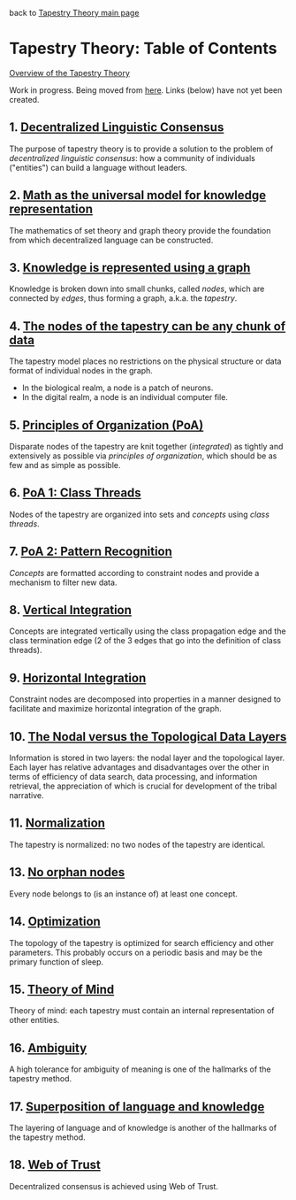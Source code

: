 back to [Tapestry Theory main page](https://github.com/wds4/tapestry-protocol/blob/main/tapestry-theory/README.md)

Tapestry Theory: Table of Contents
=====

[Overview of the Tapestry Theory](overview.md)

Work in progress. Being moved from [here](https://github.com/wds4/tribal-tapestry/blob/main/essays/bookJustification/hypotheses/tapestryFoundation.md). Links (below) have not yet been created.

## 1. [Decentralized Linguistic Consensus](https://github.com/wds4/tapestry-protocol/blob/main/tapestry-theory/sections/decentralizedLinguisticConsensus.md)
The purpose of tapestry theory is to provide a solution to the problem of *decentralized linguistic consensus*: how a community of individuals ("entities") can build a language without leaders.

## 2. [Math as the universal model for knowledge representation]()
The mathematics of set theory and graph theory provide the foundation from which decentralized language can be constructed.

## 3. [Knowledge is represented using a graph]()
Knowledge is broken down into small chunks, called *nodes*, which are connected by *edges*, thus forming a graph, a.k.a. the *tapestry*.

## 4. [The nodes of the tapestry can be any chunk of data]()
The tapestry model places no restrictions on the physical structure or data format of individual nodes in the graph.
- In the biological realm, a node is a patch of neurons.
- In the digital realm, a node is an individual computer file.

## 5. [Principles of Organization (PoA)]()
Disparate nodes of the tapestry are knit together (*integrated*) as tightly and extensively as possible via *principles of organization*, which should be as few and as simple as possible.

## 6. [PoA 1: Class Threads]()
Nodes of the tapestry are organized into sets and *concepts* using *class threads*.

## 7. [PoA 2: Pattern Recognition]()
*Concepts* are formatted according to constraint nodes and provide a mechanism to filter new data.

## 8. [Vertical Integration]()
Concepts are integrated vertically using the class propagation edge and the class termination edge (2 of the 3 edges that go into the definition of class threads).

## 9. [Horizontal Integration]()
Constraint nodes are decomposed into properties in a manner designed to facilitate and maximize horizontal integration of the graph.

## 10. [The Nodal versus the Topological Data Layers]()
Information is stored in two layers: the nodal layer and the topological layer. Each layer has relative advantages and disadvantages over the other in terms of efficiency of data search, data processing, and information retrieval, the appreciation of which is crucial for development of the tribal narrative.

## 11. [Normalization]()
The tapestry is normalized: no two nodes of the tapestry are identical.

## 13. [No orphan nodes]()
Every node belongs to (is an instance of) at least one concept.

## 14. [Optimization]()
The topology of the tapestry is optimized for search efficiency and other parameters. This probably occurs on a periodic basis and may be the primary function of sleep.

## 15. [Theory of Mind]()
Theory of mind: each tapestry must contain an internal representation of other entities.

## 16. [Ambiguity]()
A high tolerance for ambiguity of meaning is one of the hallmarks of the tapestry method.

## 17. [Superposition of language and knowledge]()
The layering of language and of knowledge is another of the hallmarks of the tapestry method.

## 18. [Web of Trust]()
Decentralized consensus is achieved using Web of Trust.
